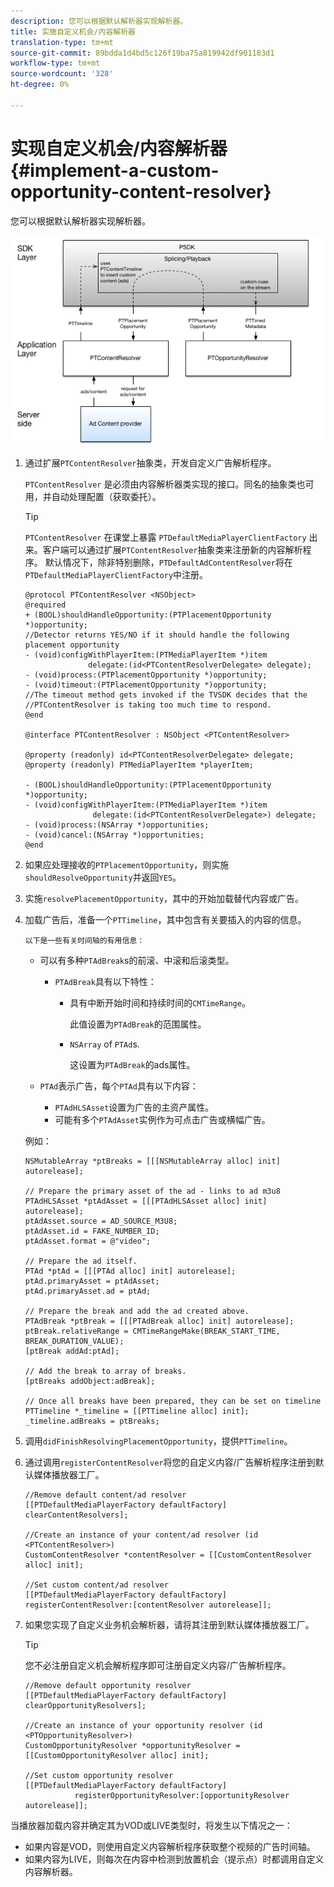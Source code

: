 ```yaml
---
description: 您可以根据默认解析器实现解析器。
title: 实施自定义机会/内容解析器
translation-type: tm+mt
source-git-commit: 89bdda1d4bd5c126f19ba75a819942df901183d1
workflow-type: tm+mt
source-wordcount: '328'
ht-degree: 0%

---
```



# 实现自定义机会/内容解析器{#implement-a-custom-opportunity-content-resolver}

您可以根据默认解析器实现解析器。

<!--<a id="fig_CC41E2A66BDB4115821F33737B46A09B"></a>-->

![](assets/ios_psdk_content_resolver.png)

1. 通过扩展`PTContentResolver`抽象类，开发自定义广告解析程序。

   `PTContentResolver` 是必须由内容解析器类实现的接口。同名的抽象类也可用，并自动处理配置（获取委托）。

   >[!TIP]
   >
   >`PTContentResolver` 在课堂上暴露 `PTDefaultMediaPlayerClientFactory` 出来。客户端可以通过扩展`PTContentResolver`抽象类来注册新的内容解析程序。 默认情况下，除非特别删除，`PTDefaultAdContentResolver`将在`PTDefaultMediaPlayerClientFactory`中注册。

   ```
   @protocol PTContentResolver <NSObject> 
   @required 
   + (BOOL)shouldHandleOpportunity:(PTPlacementOpportunity *)opportunity;  
   //Detector returns YES/NO if it should handle the following placement opportunity 
   - (void)configWithPlayerItem:(PTMediaPlayerItem *)item  
                 delegate:(id<PTContentResolverDelegate> delegate); 
   - (void)process:(PTPlacementOpportunity *)opportunity; 
   - (void)timeout:(PTPlacementOpportunity *)opportunity;  
   //The timeout method gets invoked if the TVSDK decides that the  
   //PTContentResolver is taking too much time to respond. 
   @end 
   
   @interface PTContentResolver : NSObject <PTContentResolver> 
   
   @property (readonly) id<PTContentResolverDelegate> delegate; 
   @property (readonly) PTMediaPlayerItem *playerItem; 
   
   - (BOOL)shouldHandleOpportunity:(PTPlacementOpportunity *)opportunity; 
   - (void)configWithPlayerItem:(PTMediaPlayerItem *)item  
                  delegate:(id<PTContentResolverDelegate>) delegate; 
   - (void)process:(NSArray *)opportunities; 
   - (void)cancel:(NSArray *)opportunities; 
   @end
   ```

1. 如果应处理接收的`PTPlacementOpportunity`，则实施`shouldResolveOpportunity`并返回`YES`。
1. 实施`resolvePlacementOpportunity`，其中的开始加载替代内容或广告。
1. 加载广告后，准备一个`PTTimeline`，其中包含有关要插入的内容的信息。

       以下是一些有关时间轴的有用信息：
   
   * 可以有多种`PTAdBreak`s的前滚、中滚和后滚类型。

      * `PTAdBreak`具有以下特性：

         * 具有中断开始时间和持续时间的`CMTimeRange`。

            此值设置为`PTAdBreak`的范围属性。

         * `NSArray` of  `PTAd`s.

            这设置为`PTAdBreak`的ads属性。
   * `PTAd`表示广告，每个`PTAd`具有以下内容：

      * `PTAdHLSAsset`设置为广告的主资产属性。
      * 可能有多个`PTAdAsset`实例作为可点击广告或横幅广告。

   例如：

   ```
   NSMutableArray *ptBreaks = [[[NSMutableArray alloc] init] autorelease]; 
   
   // Prepare the primary asset of the ad - links to ad m3u8 
   PTAdHLSAsset *ptAdAsset = [[[PTAdHLSAsset alloc] init] autorelease]; 
   ptAdAsset.source = AD_SOURCE_M3U8; 
   ptAdAsset.id = FAKE_NUMBER_ID; 
   ptAdAsset.format = @"video"; 
   
   // Prepare the ad itself. 
   PTAd *ptAd = [[[PTAd alloc] init] autorelease]; 
   ptAd.primaryAsset = ptAdAsset; 
   ptAd.primaryAsset.ad = ptAd; 
   
   // Prepare the break and add the ad created above. 
   PTAdBreak *ptBreak = [[[PTAdBreak alloc] init] autorelease]; 
   ptBreak.relativeRange = CMTimeRangeMake(BREAK_START_TIME, BREAK_DURATION_VALUE); 
   [ptBreak addAd:ptAd]; 
   
   // Add the break to array of breaks. 
   [ptBreaks addObject:adBreak]; 
   
   // Once all breaks have been prepared, they can be set on timeline 
   PTTimeline *_timeline = [[PTTimeline alloc] init]; 
   _timeline.adBreaks = ptBreaks;
   ```

1. 调用`didFinishResolvingPlacementOpportunity`，提供`PTTimeline`。
1. 通过调用`registerContentResolver`将您的自定义内容/广告解析程序注册到默认媒体播放器工厂。

   ```
   //Remove default content/ad resolver 
   [[PTDefaultMediaPlayerFactory defaultFactory] clearContentResolvers]; 
   
   //Create an instance of your content/ad resolver (id <PTContentResolver>) 
   CustomContentResolver *contentResolver = [[CustomContentResolver alloc] init]; 
   
   //Set custom content/ad resolver 
   [[PTDefaultMediaPlayerFactory defaultFactory] registerContentResolver:[contentResolver autorelease]];
   ```

1. 如果您实现了自定义业务机会解析器，请将其注册到默认媒体播放器工厂。

   >[!TIP]
   >
   >您不必注册自定义机会解析程序即可注册自定义内容/广告解析程序。

   ```
   //Remove default opportunity resolver 
   [[PTDefaultMediaPlayerFactory defaultFactory] clearOpportunityResolvers]; 
   
   //Create an instance of your opportunity resolver (id <PTOpportunityResolver>) 
   CustomOpportunityResolver *opportunityResolver = [[CustomOpportunityResolver alloc] init]; 
   
   //Set custom opportunity resolver 
   [[PTDefaultMediaPlayerFactory defaultFactory]  
              registerOpportunityResolver:[opportunityResolver autorelease]];
   ```

当播放器加载内容并确定其为VOD或LIVE类型时，将发生以下情况之一：

* 如果内容是VOD，则使用自定义内容解析程序获取整个视频的广告时间轴。
* 如果内容为LIVE，则每次在内容中检测到放置机会（提示点）时都调用自定义内容解析器。